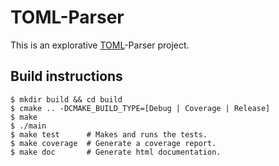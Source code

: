 # TOML-Parser

This is an explorative [TOML](https://github.com/toml-lang/toml)-Parser project.

## Build instructions

```
$ mkdir build && cd build
$ cmake .. -DCMAKE_BUILD_TYPE=[Debug | Coverage | Release]
$ make
$ ./main
$ make test      # Makes and runs the tests.
$ make coverage  # Generate a coverage report.
$ make doc       # Generate html documentation.
```
